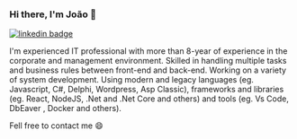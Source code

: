 ### Hi there, I'm João 👋

[![linkedin badge](https://img.shields.io/badge/Jo%C3%A3o_Paulo-0a66c2?style=for-the-badge&logo=linkedin)](https://www.linkedin.com/m/in/joaopaulo14a)

I'm experienced IT professional with more than 8-year of experience in the corporate and management environment. Skilled in handling multiple tasks and business rules between front-end and back-end. Working on a variety of system development. Using modern and legacy languages (eg. Javascript, C#, Delphi, Wordpress, Asp Classic), frameworks and libraries (eg. React, NodeJS, .Net and .Net Core and others) and tools (eg. Vs Code, DbEaver , Docker and others).

Fell free to contact me 😄

